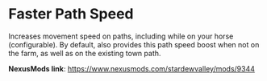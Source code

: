 ﻿# Faster Path Speed
Increases movement speed on paths, including while on your horse (configurable). By default, also provides this path speed boost when not on the farm, as well as on the existing town path.

**NexusMods link**: https://www.nexusmods.com/stardewvalley/mods/9344